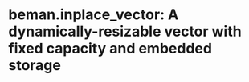 # beman.inplace\_vector: A dynamically-resizable vector with fixed capacity and embedded storage

<!--
SPDX-License-Identifier: <SPDX License Expression>
-->
